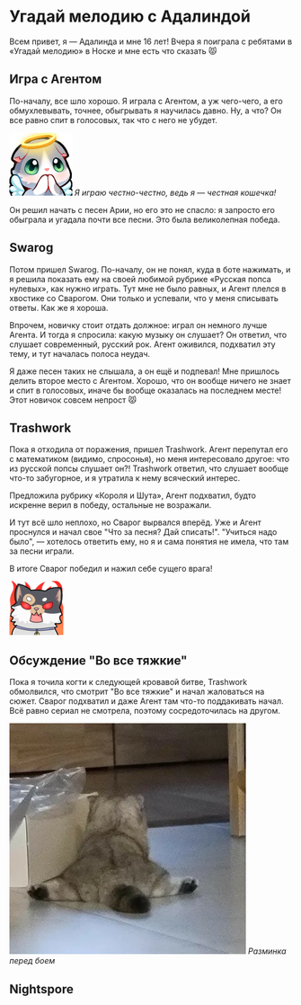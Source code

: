 ﻿---
authors:
  - adalinda
tags:
  - события
  - угадай мелодию
---

# Угадай мелодию с Адалиндой

Всем привет, я — Адалинда и мне 16 лет! Вчера я поиграла с ребятами в «Угадай мелодию» в Носке и мне есть что сказать 😾

## Игра с Агентом

По-началу, все шло хорошо. Я играла с Агентом, а уж чего-чего, а его обмухлевывать, точнее, обыгрывать я научилась давно. Ну, а что? Он все равно спит в голосовых, так что с него не убудет.

![catAngelPray](./catAngelPray.webp)
*Я играю честно-честно, ведь я — честная кошечка!*

Он решил начать с песен Арии, но его это не спасло: я запросто его обыграла и угадала почти все песни. Это была великолепная победа.

## Swarog

Потом пришел Swarog. По-началу, он не понял, куда в боте нажимать, и я решила показать ему на своей любимой рубрике «Русская попса нулевых», как нужно играть. Тут мне не было равных, и Агент плелся в хвостике со Сварогом. Они только и успевали, что у меня списывать ответы. Как же я хороша.

Впрочем, новичку стоит отдать должное: играл он немного лучше Агента. И тогда я спросила: какую музыку он слушает? Он ответил, что слушает современный, русский рок. Агент оживился, подхватил эту тему, и тут началась полоса неудач.

Я даже песен таких не слышала, а он ещё и подпевал! Мне пришлось делить второе место с Агентом. Хорошо, что он вообще ничего не знает и спит в голосовых, иначе бы вообще оказалась на последнем месте! Этот новичок совсем непрост 😾

## Trashwork

Пока я отходила от поражения, пришел Trashwork. Агент перепутал его с математиком (видимо, спросонья), но меня интересовало другое: что из русской попсы слушает он?! Trashwork ответил, что слушает вообще что-то забугорное, и я утратила к нему всяческий интерес.

Предложила рубрику «Короля и Шута», Агент подхватил, будто искренне верил в победу, остальные не возражали.

И тут всё шло неплохо, но Сварог вырвался вперёд. Уже и Агент проснулся и начал свое "Что за песня? Дай списать!". "Учиться надо было", — хотелось ответить ему, но я и сама понятия не имела, что там за песни играли.

В итоге Сварог победил и нажил себе сущего врага!

![catFurious](./catFurious.webp)

## Обсуждение "Во все тяжкие"

Пока я точила когти к следующей кровавой битве, Trashwork обмолвился, что смотрит "Во все тяжкие" и начал жаловаться на сюжет. Сварог подхватил и даже Агент там что-то поддакивать начал. Всё равно сериал не смотрела, поэтому сосредоточилась на другом.

![catSplit](./catSplit.webp)
*Разминка перед боем*

## Nightspore

<!-- todo -->
